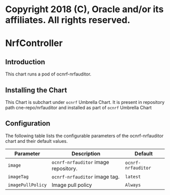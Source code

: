 # Copyright 2018 (C), Oracle and/or its affiliates. All rights reserved.

# NrfController

## Introduction

This chart runs a pod of ocnrf-nrfauditor.

## Installing the Chart

This Chart is subchart under `ocnrf` Umbrella Chart. 
It is present in repository path  cne-repo/nrfauditor and 
installed as part of `ocnrf` Umbrella Chart

## Configuration

The following table lists the configurable parameters of the ocnrf-nrfauditor chart and their default values.

| Parameter                              | Description                                  | Default                            |
| ---------------------------------------| -------------------------------------------- | ---------------------------------- |
| `image`                                | `ocnrf-nrfauditor` image repository.         | `ocnrf-nrfauditor`                 |
| `imageTag`                             | `ocnrf-nrfauditor` image tag.                | `latest`                           |
| `imagePullPolicy`                      | Image pull policy                            | `Always`                           |







